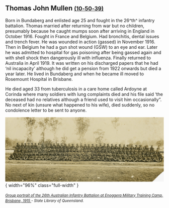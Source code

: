 ## Thomas John Mullen <small>[(10‑50‑39)](https://brisbane.discovereverafter.com/profile/31764193 "Go to Memorial Information" )</small>

Born in Bundaberg and enlisted age 25 and fought in the 26^th^ infantry battalion. Thomas married after returning from war but no children, presumably because he caught mumps soon after arriving in England in October 1916. Fought in France and Belgium. Had bronchitis, dental issues and trench fever. He was wounded in action (gassed) in November 1916. Then in Belgium he had a gun shot wound (GSW) to an eye and ear. Later he was admitted to hospital for gas poisoning after being gassed again and with shell shock then dangerously ill with influenza. Finally returned to Australia in April 1919. It was written on his discharged papers that he had ‘nil incapacity’ although he did get a pension from 1922 onwards but died a year later. He lived in Bundaberg and when he became ill moved to Rosemount Hospital in Brisbane. 

He died aged 33 from tuberculosis in a care home called Ardoyne at Corinda where many soldiers with lung complaints died and his file said ‘the deceased had no relatives although a friend used to visit him occasionally”. No next of kin (unsure what happened to his wife), died suddenly, so no condolence letter to be sent to anyone. 

![Group portrait of the 26th Australian Infantry Battalion at Enoggera Military Training Camp, Brisbane, 1915](../assets/26th-australian-infantry-battalion-1915.jpeg){ width="96%" class="full-width" } 

*<small>[Group portrait of the 26th Australian Infantry Battalion at Enoggera Military Training Camp, Brisbane, 1915
]() - State Library of Queensland.</small>*
